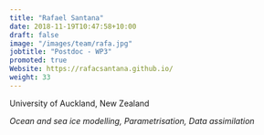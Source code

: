```yaml
---
title: "Rafael Santana"
date: 2018-11-19T10:47:58+10:00
draft: false
image: "/images/team/rafa.jpg"
jobtitle: "Postdoc - WP3"
promoted: true
Website: https://rafacsantana.github.io/
weight: 33
---
```


University of Auckland, New Zealand

*Ocean and sea ice modelling, Parametrisation, Data assimilation*

